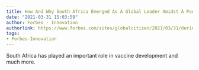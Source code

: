 ```yaml
---
title: How And Why South Africa Emerged As A Global Leader Amidst A Pandemic
date: "2021-03-31 15:03:59"
author: Forbes - Innovation
authorlink: https://www.forbes.com/sites/globalcitizen/2021/03/31/during-a-year-like-no-other-south-africa-emerged-as-a-global-leader/
tags:
- Forbes-Innovation
---
```

South Africa has played an important role in vaccine development and much more.